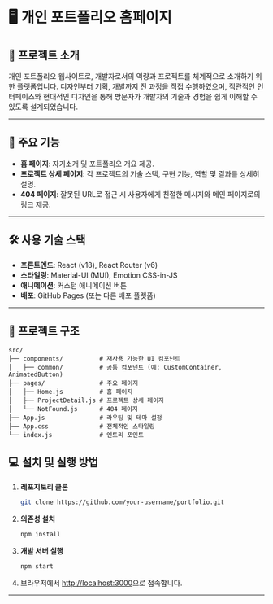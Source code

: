 # 🖥️ 개인 포트폴리오 홈페이지

## 📌 프로젝트 소개

개인 포트폴리오 웹사이트로, 개발자로서의 역량과 프로젝트를 체계적으로 소개하기 위한 플랫폼입니다.
디자인부터 기획, 개발까지 전 과정을 직접 수행하였으며, 직관적인 인터페이스와 현대적인 디자인을 통해
방문자가 개발자의 기술과 경험을 쉽게 이해할 수 있도록 설계되었습니다.

---

## 🚀 주요 기능

- **홈 페이지**: 자기소개 및 포트폴리오 개요 제공.
- **프로젝트 상세 페이지**: 각 프로젝트의 기술 스택, 구현 기능, 역할 및 결과를 상세히 설명.
- **404 페이지**: 잘못된 URL로 접근 시 사용자에게 친절한 메시지와 메인 페이지로의 링크 제공.

---

## 🛠️ 사용 기술 스택

- **프론트엔드**: React (v18), React Router (v6)
- **스타일링**: Material-UI (MUI), Emotion CSS-in-JS
- **애니메이션**: 커스텀 애니메이션 버튼
- **배포**: GitHub Pages (또는 다른 배포 플랫폼)

---

## 📂 프로젝트 구조

```plaintext
src/
├── components/          # 재사용 가능한 UI 컴포넌트
│   ├── common/          # 공통 컴포넌트 (예: CustomContainer, AnimatedButton)
├── pages/               # 주요 페이지
│   ├── Home.js          # 홈 페이지
│   ├── ProjectDetail.js # 프로젝트 상세 페이지
│   └── NotFound.js      # 404 페이지
├── App.js               # 라우팅 및 테마 설정
├── App.css              # 전체적인 스타일링
└── index.js             # 엔트리 포인트
```

## 💻 설치 및 실행 방법

1. **레포지토리 클론**

   ```bash
   git clone https://github.com/your-username/portfolio.git

   ```

2. **의존성 설치**

   ```bash
   npm install

   ```

3. **개발 서버 실행**

   ```bash
   npm start

   ```

4. 브라우저에서 [http://localhost:3000](http://localhost:3000/)으로 접속합니다.

---

```

```
